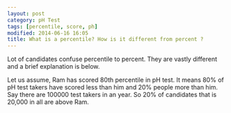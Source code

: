 ```yaml
---
layout: post
category: pH Test
tags: [percentile, score, ph]
modified: 2014-06-16 16:05
title: What is a percentile? How is it different from percent ?
---
```




Lot of candidates confuse percentile to percent. They are vastly different and a brief explanation is below.  
  
  
Let us assume, Ram has scored 80th percentile in pH test. It means 80% of pH test takers have scored less than him and 20% people more than him. Say there are 100000 test takers in an year. So 20% of candidates that is 20,000 in all are above Ram.

